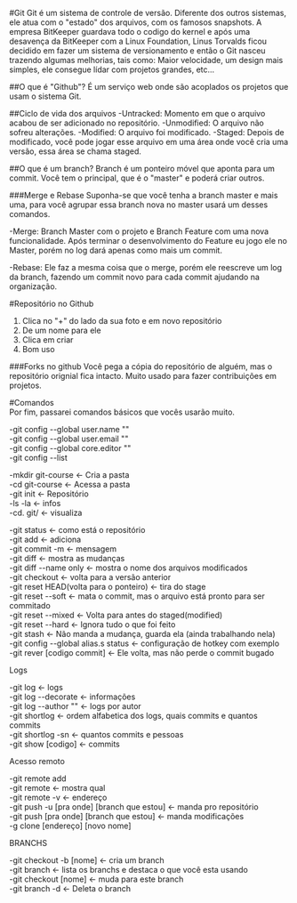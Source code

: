 #Git
Git é um sistema de controle de versão. Diferente dos outros sistemas, ele atua com o "estado" dos arquivos, com os famosos snapshots.
A empresa BitKeeper guardava todo o codigo do kernel e após uma desavença da BitKeeper com a Linux Foundation, Linus Torvalds ficou decidido em fazer um sistema de versionamento e então o Git nasceu trazendo algumas melhorias, tais como: Maior velocidade, um design mais simples, ele consegue lídar com projetos grandes, etc...

##O que é "Github"?
É um serviço web onde são acoplados os projetos que usam o sistema Git.

##Ciclo de vida dos arquivos
-Untracked: Momento em que o arquivo acabou de ser adicionado no repositório.
-Unmodified: O arquivo não sofreu alterações.
-Modified: O arquivo foi modificado.
-Staged: Depois de modificado, você pode jogar esse arquivo em uma área onde você cria uma versão, essa área se chama staged.

##O que é um branch?
Branch é um ponteiro móvel que aponta para um commit. Você tem o principal, que é o "master" e poderá criar outros.

###Merge e Rebase
Suponha-se que você tenha a branch master e mais uma, para você agrupar essa branch nova no master usará um desses comandos.

-Merge: Branch Master com o projeto e Branch Feature com uma nova funcionalidade. Após terminar o desenvolvimento do Feature eu jogo ele no Master, porém no log dará apenas como mais um commit.

-Rebase: Ele faz a mesma coisa que o merge, porém ele reescreve um log da branch, fazendo um commit novo para cada commit ajudando na organização.

#Repositório no Github
1. Clica no "+" do lado da sua foto e em novo repositório
2. De um nome para ele
3. Clica em criar
4. Bom uso

###Forks no github
Você pega a cópia do repositório de alguém, mas o repositório orignial fica intacto. Muito usado para fazer contribuições em projetos.


#Comandos  
Por fim, passarei comandos básicos que vocês usarão muito.  

-git config --global user.name ""  
-git config --global user.email ""  
-git config --global core.editor ""  
-git config --list  
  
  
-mkdir git-course <- Cria a pasta  
-cd git-course <- Acessa a pasta  
-git init <- Repositório  
-ls -la <- infos  
-cd. git/ <- visualiza  
  
  
-git status <- como está o repositório  
-git add <- adiciona  
-git commit -m <- mensagem  
-git diff <- mostra as mudanças  
-git diff --name only <- mostra o nome dos arquivos modificados  
-git checkout <- volta para a versão anterior  
-git reset HEAD(volta para o ponteiro) <- tira do stage  
-git reset --soft <- mata o commit, mas o arquivo está pronto para ser commitado  
-git reset --mixed <- Volta para antes do staged(modified)  
-git reset --hard <- Ignora tudo o que foi feito  
-git stash <- Não manda a mudança, guarda ela (ainda trabalhando nela)  
-git config --global alias.s status <- configuração de hotkey com exemplo  
-git rever [codigo commit] <- Ele volta, mas não perde o commit bugado  
  
Logs  

-git log <- logs  
-git log --decorate <- informações  
-git log --author "" <- logs por autor  
-git shortlog <- ordem alfabetica dos logs, quais commits e quantos commits  
-git shortlog -sn <- quantos commits e pessoas  
-git show [codigo] <- commits  
  
 
  
  
Acesso remoto   

-git remote add  
-git remote <- mostra qual  
-git remote -v <- endereço  
-git push -u [pra onde] [branch que estou] <- manda pro repositório  
-git push [pra onde] [branch que estou] <- manda modificações  
-g clone [endereço] [novo nome]  
  
  
BRANCHS    
  
-git checkout -b [nome] <- cria um branch  
-git branch <- lista os branchs e destaca o que você esta usando  
-git checkout [nome] <- muda para este branch  
-git branch -d <- Deleta o branch  
